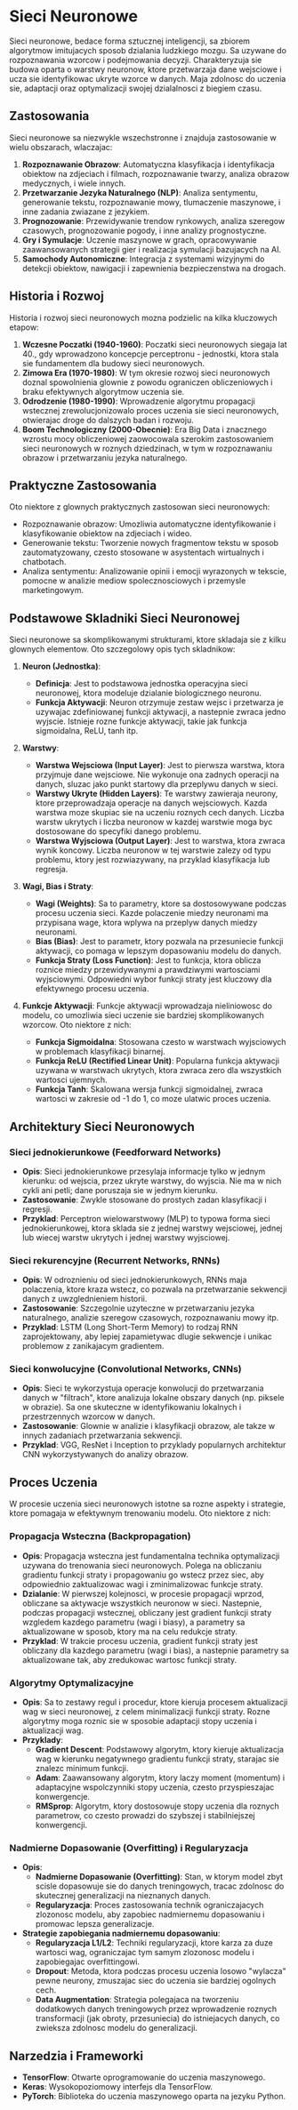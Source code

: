 # Sieci Neuronowe

Sieci neuronowe, bedace forma sztucznej inteligencji, sa zbiorem algorytmow imitujacych sposob dzialania ludzkiego mozgu. Sa uzywane do rozpoznawania wzorcow i podejmowania decyzji. Charakteryzuja sie budowa oparta o warstwy neuronow, ktore przetwarzaja dane wejsciowe i ucza sie identyfikowac ukryte wzorce w danych. Maja zdolnosc do uczenia sie, adaptacji oraz optymalizacji swojej dzialalnosci z biegiem czasu.

## Zastosowania

Sieci neuronowe sa niezwykle wszechstronne i znajduja zastosowanie w wielu obszarach, wlaczajac:

1. **Rozpoznawanie Obrazow**: Automatyczna klasyfikacja i identyfikacja obiektow na zdjeciach i filmach, rozpoznawanie twarzy, analiza obrazow medycznych, i wiele innych.
2. **Przetwarzanie Jezyka Naturalnego (NLP)**: Analiza sentymentu, generowanie tekstu, rozpoznawanie mowy, tlumaczenie maszynowe, i inne zadania zwiazane z jezykiem.
3. **Prognozowanie**: Przewidywanie trendow rynkowych, analiza szeregow czasowych, prognozowanie pogody, i inne analizy prognostyczne.
4. **Gry i Symulacje**: Uczenie maszynowe w grach, opracowywanie zaawansowanych strategii gier i realizacja symulacji bazujacych na AI.
5. **Samochody Autonomiczne**: Integracja z systemami wizyjnymi do detekcji obiektow, nawigacji i zapewnienia bezpieczenstwa na drogach.

## Historia i Rozwoj

Historia i rozwoj sieci neuronowych mozna podzielic na kilka kluczowych etapow:

1. **Wczesne Poczatki (1940-1960)**: Poczatki sieci neuronowych siegaja lat 40., gdy wprowadzono koncepcje perceptronu - jednostki, ktora stala sie fundamentem dla budowy sieci neuronowych.
2. **Zimowa Era (1970-1980)**: W tym okresie rozwoj sieci neuronowych doznal spowolnienia glownie z powodu ograniczen obliczeniowych i braku efektywnych algorytmow uczenia sie.
3. **Odrodzenie (1980-1990)**: Wprowadzenie algorytmu propagacji wstecznej zrewolucjonizowalo proces uczenia sie sieci neuronowych, otwierajac droge do dalszych badan i rozwoju.
4. **Boom Technologiczny (2000-Obecnie)**: Era Big Data i znacznego wzrostu mocy obliczeniowej zaowocowala szerokim zastosowaniem sieci neuronowych w roznych dziedzinach, w tym w rozpoznawaniu obrazow i przetwarzaniu jezyka naturalnego.

## Praktyczne Zastosowania

Oto niektore z glownych praktycznych zastosowan sieci neuronowych:

- Rozpoznawanie obrazow: Umozliwia automatyczne identyfikowanie i klasyfikowanie obiektow na zdjeciach i wideo.
- Generowanie tekstu: Tworzenie nowych fragmentow tekstu w sposob zautomatyzowany, czesto stosowane w asystentach wirtualnych i chatbotach.
- Analiza sentymentu: Analizowanie opinii i emocji wyrazonych w tekscie, pomocne w analizie mediow spolecznosciowych i przemysle marketingowym.

## Podstawowe Skladniki Sieci Neuronowej

Sieci neuronowe sa skomplikowanymi strukturami, ktore skladaja sie z kilku glownych elementow. Oto szczegolowy opis tych skladnikow:

1. **Neuron (Jednostka)**:
   - **Definicja**: Jest to podstawowa jednostka operacyjna sieci neuronowej, ktora modeluje dzialanie biologicznego neuronu.
   - **Funkcja Aktywacji**: Neuron otrzymuje zestaw wejsc i przetwarza je uzywajac zdefiniowanej funkcji aktywacji, a nastepnie zwraca jedno wyjscie. Istnieje rozne funkcje aktywacji, takie jak funkcja sigmoidalna, ReLU, tanh itp.

2. **Warstwy**:
   - **Warstwa Wejsciowa (Input Layer)**: Jest to pierwsza warstwa, ktora przyjmuje dane wejsciowe. Nie wykonuje ona zadnych operacji na danych, sluzac jako punkt startowy dla przeplywu danych w sieci.
   - **Warstwy Ukryte (Hidden Layers)**: Te warstwy zawieraja neurony, ktore przeprowadzaja operacje na danych wejsciowych. Kazda warstwa moze skupiac sie na uczeniu roznych cech danych. Liczba warstw ukrytych i liczba neuronow w kazdej warstwie moga byc dostosowane do specyfiki danego problemu.
   - **Warstwa Wyjsciowa (Output Layer)**: Jest to warstwa, ktora zwraca wynik koncowy. Liczba neuronow w tej warstwie zalezy od typu problemu, ktory jest rozwiazywany, na przyklad klasyfikacja lub regresja.

3. **Wagi, Bias i Straty**:
   - **Wagi (Weights)**: Sa to parametry, ktore sa dostosowywane podczas procesu uczenia sieci. Kazde polaczenie miedzy neuronami ma przypisana wage, ktora wplywa na przeplyw danych miedzy neuronami.
   - **Bias (Bias)**: Jest to parametr, ktory pozwala na przesuniecie funkcji aktywacji, co pomaga w lepszym dopasowaniu modelu do danych.
   - **Funkcja Straty (Loss Function)**: Jest to funkcja, ktora oblicza roznice miedzy przewidywanymi a prawdziwymi wartosciami wyjsciowymi. Odpowiedni wybor funkcji straty jest kluczowy dla efektywnego procesu uczenia.

4. **Funkcje Aktywacji**:
   Funkcje aktywacji wprowadzaja nieliniowosc do modelu, co umozliwia sieci uczenie sie bardziej skomplikowanych wzorcow. Oto niektore z nich:
   - **Funkcja Sigmoidalna**: Stosowana czesto w warstwach wyjsciowych w problemach klasyfikacji binarnej.
   - **Funkcja ReLU (Rectified Linear Unit)**: Popularna funkcja aktywacji uzywana w warstwach ukrytych, ktora zwraca zero dla wszystkich wartosci ujemnych.
   - **Funkcja Tanh**: Skalowana wersja funkcji sigmoidalnej, zwraca wartosci w zakresie od -1 do 1, co moze ulatwic proces uczenia.

## Architektury Sieci Neuronowych

### Sieci jednokierunkowe (Feedforward Networks)
   
   - **Opis**: Sieci jednokierunkowe przesylaja informacje tylko w jednym kierunku: od wejscia, przez ukryte warstwy, do wyjscia. Nie ma w nich cykli ani petli; dane poruszaja sie w jednym kierunku.
   - **Zastosowanie**: Zwykle stosowane do prostych zadan klasyfikacji i regresji.
   - **Przyklad**: Perceptron wielowarstwowy (MLP) to typowa forma sieci jednokierunkowej, ktora sklada sie z jednej warstwy wejsciowej, jednej lub wiecej warstw ukrytych i jednej warstwy wyjsciowej.

### Sieci rekurencyjne (Recurrent Networks, RNNs)

   - **Opis**: W odroznieniu od sieci jednokierunkowych, RNNs maja polaczenia, ktore kraza wstecz, co pozwala na przetwarzanie sekwencji danych z uwzglednieniem historii.
   - **Zastosowanie**: Szczegolnie uzyteczne w przetwarzaniu jezyka naturalnego, analizie szeregow czasowych, rozpoznawaniu mowy itp.
   - **Przyklad**: LSTM (Long Short-Term Memory) to rodzaj RNN zaprojektowany, aby lepiej zapamietywac dlugie sekwencje i unikac problemow z zanikajacym gradientem.

### Sieci konwolucyjne (Convolutional Networks, CNNs)

   - **Opis**: Sieci te wykorzystuja operacje konwolucji do przetwarzania danych w "filtrach", ktore analizuja lokalne obszary danych (np. piksele w obrazie). Sa one skuteczne w identyfikowaniu lokalnych i przestrzennych wzorcow w danych.
   - **Zastosowanie**: Glownie w analizie i klasyfikacji obrazow, ale takze w innych zadaniach przetwarzania sekwencji.
   - **Przyklad**: VGG, ResNet i Inception to przyklady popularnych architektur CNN wykorzystywanych do analizy obrazow.

## Proces Uczenia

W procesie uczenia sieci neuronowych istotne sa rozne aspekty i strategie, ktore pomagaja w efektywnym trenowaniu modelu. Oto niektore z nich:

### Propagacja Wsteczna (Backpropagation)
   
- **Opis**: Propagacja wsteczna jest fundamentalna technika optymalizacji uzywana do trenowania sieci neuronowych. Polega na obliczaniu gradientu funkcji straty i propagowaniu go wstecz przez siec, aby odpowiednio zaktualizowac wagi i zminimalizowac funkcje straty.
- **Dzialanie**: W pierwszej kolejnosci, w procesie propagacji wprzod, obliczane sa aktywacje wszystkich neuronow w sieci. Nastepnie, podczas propagacji wstecznej, obliczany jest gradient funkcji straty wzgledem kazdego parametru (wagi i biasy), a parametry sa aktualizowane w sposob, ktory ma na celu redukcje straty.
- **Przyklad**: W trakcie procesu uczenia, gradient funkcji straty jest obliczany dla kazdego parametru (wagi i bias), a nastepnie parametry sa aktualizowane tak, aby zredukowac wartosc funkcji straty.

### Algorytmy Optymalizacyjne
   
- **Opis**: Sa to zestawy regul i procedur, ktore kieruja procesem aktualizacji wag w sieci neuronowej, z celem minimalizacji funkcji straty. Rozne algorytmy moga roznic sie w sposobie adaptacji stopy uczenia i aktualizacji wag.
- **Przyklady**:
  - **Gradient Descent**: Podstawowy algorytm, ktory kieruje aktualizacja wag w kierunku negatywnego gradientu funkcji straty, starajac sie znalezc minimum funkcji.
  - **Adam**: Zaawansowany algorytm, ktory laczy moment (momentum) i adaptacyjne wspolczynniki stopy uczenia, czesto przyspieszajac konwergencje.
  - **RMSprop**: Algorytm, ktory dostosowuje stopy uczenia dla roznych parametrow, co czesto prowadzi do szybszej i stabilniejszej konwergencji.

### Nadmierne Dopasowanie (Overfitting) i Regularyzacja
   
- **Opis**:
  - **Nadmierne Dopasowanie (Overfitting)**: Stan, w ktorym model zbyt scisle dopasowuje sie do danych treningowych, tracac zdolnosc do skutecznej generalizacji na nieznanych danych.
  - **Regularyzacja**: Proces zastosowania technik ograniczajacych zlozonosc modelu, aby zapobiec nadmiernemu dopasowaniu i promowac lepsza generalizacje.
- **Strategie zapobiegania nadmiernemu dopasowaniu**:
  - **Regularyzacja L1/L2**: Techniki regularyzacji, ktore karza za duze wartosci wag, ograniczajac tym samym zlozonosc modelu i zapobiegajac overfittingowi.
  - **Dropout**: Metoda, ktora podczas procesu uczenia losowo "wylacza" pewne neurony, zmuszajac siec do uczenia sie bardziej ogolnych cech.
  - **Data Augmentation**: Strategia polegajaca na tworzeniu dodatkowych danych treningowych przez wprowadzenie roznych transformacji (jak obroty, przesuniecia) do istniejacych danych, co zwieksza zdolnosc modelu do generalizacji.

## Narzedzia i Frameworki

- **TensorFlow**: Otwarte oprogramowanie do uczenia maszynowego.
- **Keras**: Wysokopoziomowy interfejs dla TensorFlow.
- **PyTorch**: Biblioteka do uczenia maszynowego oparta na jezyku Python.
